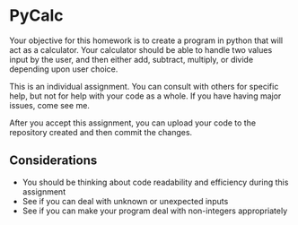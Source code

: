 # PyCalc

Your objective for this homework is to create a program in python that will act as a calculator. Your calculator should be able to handle two values input by the user, and then either add, subtract, multiply, or divide depending upon user choice.

This is an individual assignment. You can consult with others for specific help, but not for help with your code as a whole. If you have having major issues, come see me.

After you accept this assignment, you can upload your code to the repository created and then commit the changes.

## Considerations

- You should be thinking about code readability and efficiency during this assignment
- See if you can deal with unknown or unexpected inputs
- See if you can make your program deal with non-integers appropriately


